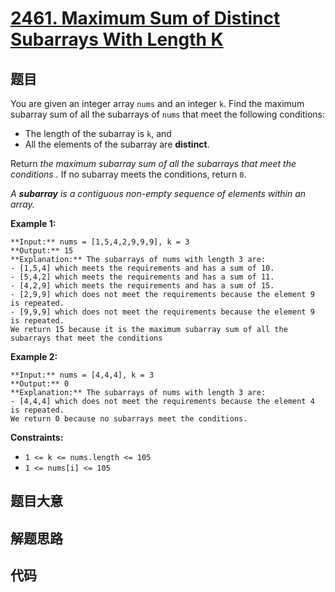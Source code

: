 # [2461. Maximum Sum of Distinct Subarrays With Length K](https://leetcode.com/problems/maximum-sum-of-distinct-subarrays-with-length-k)

## 题目

You are given an integer array `nums` and an integer `k`. Find the maximum
subarray sum of all the subarrays of `nums` that meet the following
conditions:

  * The length of the subarray is `k`, and
  * All the elements of the subarray are **distinct**.

Return _the maximum subarray sum of all the subarrays that meet the
conditions_ _._ If no subarray meets the conditions, return `0`.

_A **subarray** is a contiguous non-empty sequence of elements within an
array._



**Example 1:**

    
    
    **Input:** nums = [1,5,4,2,9,9,9], k = 3
    **Output:** 15
    **Explanation:** The subarrays of nums with length 3 are:
    - [1,5,4] which meets the requirements and has a sum of 10.
    - [5,4,2] which meets the requirements and has a sum of 11.
    - [4,2,9] which meets the requirements and has a sum of 15.
    - [2,9,9] which does not meet the requirements because the element 9 is repeated.
    - [9,9,9] which does not meet the requirements because the element 9 is repeated.
    We return 15 because it is the maximum subarray sum of all the subarrays that meet the conditions
    

**Example 2:**

    
    
    **Input:** nums = [4,4,4], k = 3
    **Output:** 0
    **Explanation:** The subarrays of nums with length 3 are:
    - [4,4,4] which does not meet the requirements because the element 4 is repeated.
    We return 0 because no subarrays meet the conditions.
    



**Constraints:**

  * `1 <= k <= nums.length <= 105`
  * `1 <= nums[i] <= 105`


## 题目大意

## 解题思路

## 代码

```javascript

```
